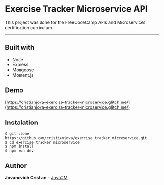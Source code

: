 # Exercise Tracker Microservice API

This project was done for the FreeCodeCamp APIs and Microservices certification curriculum

---

## Built with

- Node
- Express
- Mongoose
- Moment.js

## Demo
[https://cristianjova-exercise-tracker-microservice.glitch.me/](https://cristianjova-exercise-tracker-microservice.glitch.me/)

## Instalation

```
$ git clone https://github.com/cristianjova/exercise_tracker_microservice.git
$ cd exercise_tracker_microservice
$ npm install
$ npm run dev
```

## Author

**Jovanovich Cristian** - [JovaCM](https://github/cristianjova)
